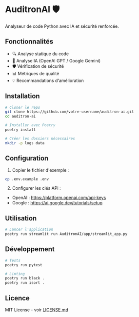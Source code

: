 # AuditronAI 🛡️

Analyseur de code Python avec IA et sécurité renforcée.

## Fonctionnalités

- 🔍 Analyse statique du code
- 🤖 Analyse IA (OpenAI GPT / Google Gemini)
- 🛡️ Vérification de sécurité
- 📊 Métriques de qualité
- 💡 Recommandations d'amélioration

## Installation

```bash
# Cloner le repo
git clone https://github.com/votre-username/auditron-ai.git
cd auditron-ai

# Installer avec Poetry
poetry install

# Créer les dossiers nécessaires
mkdir -p logs data
```

## Configuration

1. Copier le fichier d'exemple :
```bash
cp .env.example .env
```

2. Configurer les clés API :
- OpenAI : https://platform.openai.com/api-keys
- Google : https://ai.google.dev/tutorials/setup

## Utilisation

```bash
# Lancer l'application
poetry run streamlit run AuditronAI/app/streamlit_app.py
```

## Développement

```bash
# Tests
poetry run pytest

# Linting
poetry run black .
poetry run isort .
```

## Licence

MIT License - voir [LICENSE.md](LICENSE.md)
